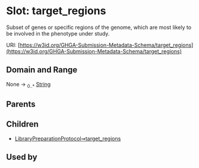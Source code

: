 
# Slot: target_regions


Subset of genes or specific regions of the genome, which are most likely to be involved in the phenotype under study.

URI: [https://w3id.org/GHGA-Submission-Metadata-Schema/target_regions](https://w3id.org/GHGA-Submission-Metadata-Schema/target_regions)


## Domain and Range

None &#8594;  <sub>0..\*</sub> [String](types/String.md)

## Parents


## Children

 *  [LibraryPreparationProtocol➞target_regions](LibraryPreparationProtocol_target_regions.md)

## Used by

